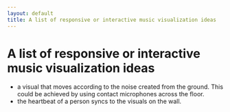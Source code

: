 ```yaml
---
layout: default
title: A list of responsive or interactive music visualization ideas
---
```

# A list of responsive or interactive music visualization ideas

- a visual that moves according to the noise created from the ground. This could be achieved by using contact microphones across the floor. 
- the heartbeat of a person syncs to the visuals on the wall. 